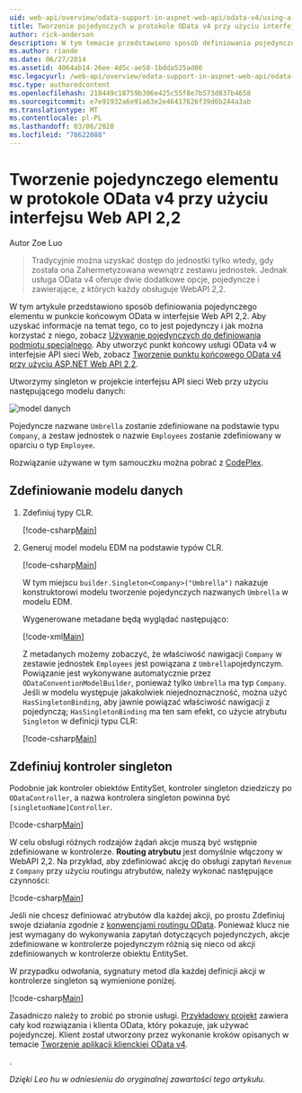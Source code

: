 ```yaml
---
uid: web-api/overview/odata-support-in-aspnet-web-api/odata-v4/using-a-singleton-in-an-odata-endpoint-in-web-api-22
title: Tworzenie pojedynczych w protokole OData v4 przy użyciu interfejsu Web API 2,2 | Microsoft Docs
author: rick-anderson
description: W tym temacie przedstawiono sposób definiowania pojedynczego elementu w punkcie końcowym OData w interfejsie Web API 2,2.
ms.author: riande
ms.date: 06/27/2014
ms.assetid: 4064ab14-26ee-4d5c-ae58-1bdda525ad06
msc.legacyurl: /web-api/overview/odata-support-in-aspnet-web-api/odata-v4/using-a-singleton-in-an-odata-endpoint-in-web-api-22
msc.type: authoredcontent
ms.openlocfilehash: 218449c18759b306e425c55f8e7b573d837b4658
ms.sourcegitcommit: e7e91932a6e91a63e2e46417626f39d6b244a3ab
ms.translationtype: MT
ms.contentlocale: pl-PL
ms.lasthandoff: 03/06/2020
ms.locfileid: "78622088"
---
```

# <a name="create-a-singleton-in-odata-v4-using-web-api-22"></a>Tworzenie pojedynczego elementu w protokole OData v4 przy użyciu interfejsu Web API 2,2

Autor Zoe Luo

> Tradycyjnie można uzyskać dostęp do jednostki tylko wtedy, gdy została ona Zahermetyzowana wewnątrz zestawu jednostek. Jednak usługa OData v4 oferuje dwie dodatkowe opcje, pojedyncze i zawierające, z których każdy obsługuje WebAPI 2,2.

W tym artykule przedstawiono sposób definiowania pojedynczego elementu w punkcie końcowym OData w interfejsie Web API 2,2. Aby uzyskać informacje na temat tego, co to jest pojedynczy i jak można korzystać z niego, zobacz [Używanie pojedynczych do definiowania podmiotu specjalnego](https://blogs.msdn.com/b/odatateam/archive/2014/03/05/use-singleton-to-define-your-special-entity.aspx). Aby utworzyć punkt końcowy usługi OData v4 w interfejsie API sieci Web, zobacz [Tworzenie punktu końcowego OData v4 przy użyciu ASP.NET Web API 2,2](create-an-odata-v4-endpoint.md). 

Utworzymy singleton w projekcie interfejsu API sieci Web przy użyciu następującego modelu danych:

![model danych](using-a-singleton-in-an-odata-endpoint-in-web-api-22/_static/image1.png)

Pojedyncze nazwane `Umbrella` zostanie zdefiniowane na podstawie typu `Company`, a zestaw jednostek o nazwie `Employees` zostanie zdefiniowany w oparciu o typ `Employee`.

Rozwiązanie używane w tym samouczku można pobrać z [CodePlex](http://aspnet.codeplex.com/sourcecontrol/latest#Samples/WebApi/OData/v4/ODataSingletonSample/).

## <a name="define-the-data-model"></a>Zdefiniowanie modelu danych

1. Zdefiniuj typy CLR.

    [!code-csharp[Main](using-a-singleton-in-an-odata-endpoint-in-web-api-22/samples/sample1.cs)]
2. Generuj model modelu EDM na podstawie typów CLR.

    [!code-csharp[Main](using-a-singleton-in-an-odata-endpoint-in-web-api-22/samples/sample2.cs)]

    W tym miejscu `builder.Singleton<Company>("Umbrella")` nakazuje konstruktorowi modelu tworzenie pojedynczych nazwanych `Umbrella` w modelu EDM.

    Wygenerowane metadane będą wyglądać następująco:

    [!code-xml[Main](using-a-singleton-in-an-odata-endpoint-in-web-api-22/samples/sample3.xml)]

    Z metadanych możemy zobaczyć, że właściwość nawigacji `Company` w zestawie jednostek `Employees` jest powiązana z `Umbrella`pojedynczym. Powiązanie jest wykonywane automatycznie przez `ODataConventionModelBuilder`, ponieważ tylko `Umbrella` ma typ `Company`. Jeśli w modelu występuje jakakolwiek niejednoznaczność, można użyć `HasSingletonBinding`, aby jawnie powiązać właściwość nawigacji z pojedynczą; `HasSingletonBinding` ma ten sam efekt, co użycie atrybutu `Singleton` w definicji typu CLR:

    [!code-csharp[Main](using-a-singleton-in-an-odata-endpoint-in-web-api-22/samples/sample4.cs)]

## <a name="define-the-singleton-controller"></a>Zdefiniuj kontroler singleton

Podobnie jak kontroler obiektów EntitySet, kontroler singleton dziedziczy po `ODataController`, a nazwa kontrolera singleton powinna być `[singletonName]Controller`.

[!code-csharp[Main](using-a-singleton-in-an-odata-endpoint-in-web-api-22/samples/sample5.cs)]

W celu obsługi różnych rodzajów żądań akcje muszą być wstępnie zdefiniowane w kontrolerze. **Routing atrybutu** jest domyślnie włączony w WebAPI 2,2. Na przykład, aby zdefiniować akcję do obsługi zapytań `Revenue` z `Company` przy użyciu routingu atrybutów, należy wykonać następujące czynności:

[!code-csharp[Main](using-a-singleton-in-an-odata-endpoint-in-web-api-22/samples/sample6.cs)]

Jeśli nie chcesz definiować atrybutów dla każdej akcji, po prostu Zdefiniuj swoje działania zgodnie z [konwencjami routingu OData](../odata-routing-conventions.md). Ponieważ klucz nie jest wymagany do wykonywania zapytań dotyczących pojedynczych, akcje zdefiniowane w kontrolerze pojedynczym różnią się nieco od akcji zdefiniowanych w kontrolerze obiektu EntitySet.

W przypadku odwołania, sygnatury metod dla każdej definicji akcji w kontrolerze singleton są wymienione poniżej.

[!code-csharp[Main](using-a-singleton-in-an-odata-endpoint-in-web-api-22/samples/sample7.cs)]

Zasadniczo należy to zrobić po stronie usługi. [Przykładowy projekt](http://aspnet.codeplex.com/sourcecontrol/latest#Samples/WebApi/OData/v4/ODataSingletonSample/) zawiera cały kod rozwiązania i klienta OData, który pokazuje, jak używać pojedynczej. Klient został utworzony przez wykonanie kroków opisanych w temacie [Tworzenie aplikacji klienckiej OData v4](create-an-odata-v4-client-app.md).

. 

*Dzięki Leo hu w odniesieniu do oryginalnej zawartości tego artykułu.*
